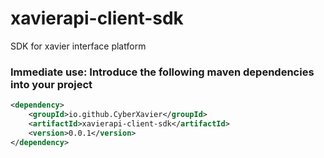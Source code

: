 # xavierapi-client-sdk
SDK for xavier interface platform

### Immediate use: Introduce the following maven dependencies into your project
~~~xml
<dependency>
    <groupId>io.github.CyberXavier</groupId>
    <artifactId>xavierapi-client-sdk</artifactId>
    <version>0.0.1</version>
</dependency>
~~~
